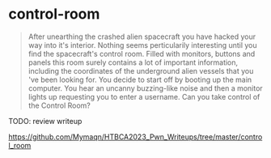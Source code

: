 # control-room

> After unearthing the crashed alien spacecraft you have hacked your way into it's interior. 
> Nothing seems perticularily interesting until you find the spacecraft's control room. 
> Filled with monitors, buttons and panels this room surely contains a lot of important information, including the coordinates of the underground alien vessels that you 've been looking for. 
> You decide to start off by booting up the main computer. 
> You hear an uncanny buzzing-like noise and then a monitor lights up requesting you to enter a username. Can you take control of the Control Room?

TODO: review writeup

https://github.com/Mymaqn/HTBCA2023_Pwn_Writeups/tree/master/control_room